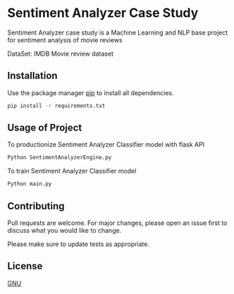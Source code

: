 # Sentiment Analyzer Case Study

Sentiment Analyzer case study is a Machine Learning and NLP base project for sentiment analysis of movie reviews

DataSet: IMDB Movie review dataset

## Installation

Use the package manager [pip](https://pip.pypa.io/en/stable/) to install all dependencies.

```bash
pip install -r requirements.txt
```

## Usage of Project

To productionize Sentiment Analyzer Classifier model with flask API
```python
Python SentimentAnalyzerEngine.py
```
To train Sentiment Analyzer Classifier model

```python
Python main.py
```

## Contributing

Pull requests are welcome. For major changes, please open an issue first
to discuss what you would like to change.

Please make sure to update tests as appropriate.

## License

[GNU](https://choosealicense.com/licenses/gpl-3.0/)
